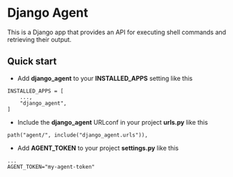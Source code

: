 # Django Agent


This is a Django app that provides an API for executing shell commands and retrieving their output.

## Quick start

*  Add **django_agent** to your **INSTALLED_APPS** setting like this
```
INSTALLED_APPS = [
    ...,
    "django_agent",
]
```
* Include the  **django_agent** URLconf in your project **urls.py** like this
```
path("agent/", include("django_agent.urls")),
```
   


* Add **AGENT_TOKEN**  to your project **settings.py** like this
```
...
AGENT_TOKEN="my-agent-token"
```
